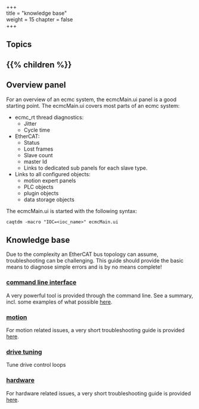 +++  
title = "knowledge base"   
weight = 15
chapter = false  
+++  

## Topics
{{% children %}}
---

## Overview panel
For an overview of an ecmc system, the ecmcMain.ui panel is a good starting point.
The ecmcMain.ui covers most parts of an ecmc system:
* ecmc_rt thread diagnostics:
    - Jitter
    - Cycle time
* EtherCAT:
    - Status 
    - Lost frames
    - Slave count
    - master Id
    - Links to dedicated sub panels for each slave type.
* Links to all configured objects:
    - motion expert panels
    - PLC objects
    - plugin objects
    - data storage objects

The ecmcMain.ui is started with the following syntax:
```
caqtdm -macro "IOC=<ioc_name>" ecmcMain.ui
```

## Knowledge base
Due to the complexity an EtherCAT bus topology can assume, troubleshooting can be challenging.
This guide should provide the basic means to diagnose simple errors and is by no means complete!

### [command line interface](ethercatcli)
A very powerful tool is provided through the command line.
See a summary, incl. some examples of what possible [here](ethercatcli).

### [motion](motion)
For motion related issues, a very short troubleshooting guide is provided [here](motion).

### [drive tuning](tuning)
Tune drive control loops

### [hardware](hardware)
For hardware related issues, a very short troubleshooting guide is provided [here](hardware).
